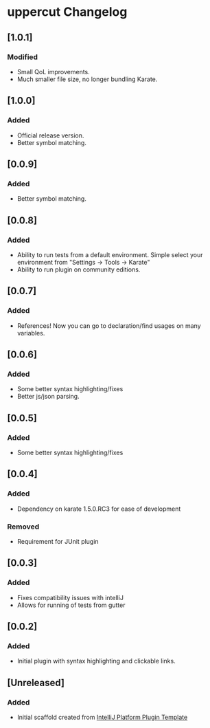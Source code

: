<!-- Keep a Changelog guide -> https://keepachangelog.com -->

# uppercut Changelog

## [1.0.1]
### Modified
- Small QoL improvements.
- Much smaller file size, no longer bundling Karate.


## [1.0.0]
### Added
- Official release version.
- Better symbol matching.

## [0.0.9]
### Added
- Better symbol matching. 

## [0.0.8]
### Added
- Ability to run tests from a default environment. Simple select your environment from
"Settings -> Tools -> Karate"
- Ability to run plugin on community editions.

## [0.0.7]
### Added
- References! Now you can go to declaration/find usages on many variables.

## [0.0.6]
### Added
- Some better syntax highlighting/fixes
- Better js/json parsing.

## [0.0.5]
### Added
- Some better syntax highlighting/fixes

## [0.0.4]
### Added
- Dependency on karate 1.5.0.RC3 for ease of development

### Removed
- Requirement for JUnit plugin

## [0.0.3]
### Added
- Fixes compatibility issues with intelliJ
- Allows for running of tests from gutter

## [0.0.2]
### Added
- Initial plugin with syntax highlighting and clickable links.

## [Unreleased]
### Added
- Initial scaffold created from [IntelliJ Platform Plugin Template](https://github.com/JetBrains/intellij-platform-plugin-template)
